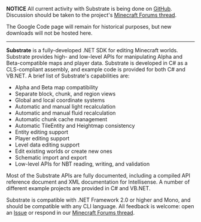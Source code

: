 **NOTICE**
All current activity with Substrate is being done on [GitHub](https://github.com/jaquadro/Substrate).  Discussion should be taken to the project's [Minecraft Forums thread](http://www.minecraftforum.net/viewtopic.php?f=1022&t=267139).

The Google Code page will remain for historical purposes, but new downloads will not be hosted here.


---


**Substrate** is a fully-developed .NET SDK for editing Minecraft worlds.  Substrate provides high- and low-level APIs for manipulating Alpha and Beta-compatible maps and player data.  Substrate is developed in C# as a CLS-compliant assembly, and example code is provided for both C# and VB.NET.  A brief list of Substrate's capabilities are:

  * Alpha and Beta map compatibility
  * Separate block, chunk, and region views
  * Global and local coordinate systems
  * Automatic and manual light recalculation
  * Automatic and manual fluid recalculation
  * Automatic chunk cache management
  * Automatic TileEntity and Heightmap consistency
  * Entity editing support
  * Player editing support
  * Level data editing support
  * Edit existing worlds or create new ones
  * Schematic import and export
  * Low-level APIs for NBT reading, writing, and validation

Most of the Substrate APIs are fully documented, including a compiled API reference document and XML documentation for Intellisense.  A number of different example projects are provided in C# and VB.NET.

Substrate is compatible with .NET Framework 2.0 or higher and Mono, and should be compatible with any CLI language.  All feedback is welcome: open an [Issue](http://code.google.com/p/substrate-minecraft/issues/list) or respond in our [Minecraft Forums thread](http://www.minecraftforum.net/viewtopic.php?f=1022&t=267139).